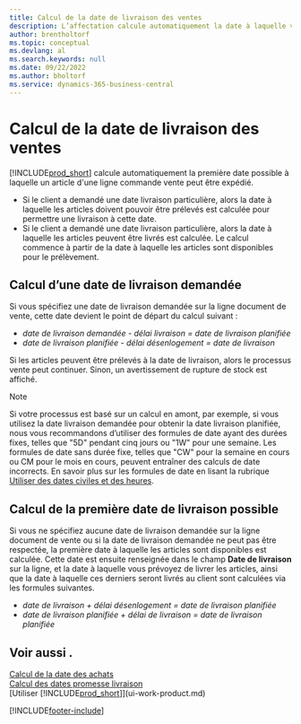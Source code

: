 ```yaml
---
title: Calcul de la date de livraison des ventes
description: L’affectation calcule automatiquement la date à laquelle vous devez commander un article pour l’avoir en inventaire à une certaine date et disponible pour prélèvement.
author: brentholtorf
ms.topic: conceptual
ms.devlang: al
ms.search.keywords: null
ms.date: 09/22/2022
ms.author: bholtorf
ms.service: dynamics-365-business-central
---
```

# Calcul de la date de livraison des ventes

[!INCLUDE[prod_short](includes/prod_short.md)] calcule automatiquement la première date possible à laquelle un article d'une ligne commande vente peut être expédié.

* Si le client a demandé une date livraison particulière, alors la date à laquelle les articles doivent pouvoir être prélevés est calculée pour permettre une livraison à cette date.
* Si le client a demandé une date livraison particulière, alors la date à laquelle les articles peuvent être livrés est calculée. Le calcul commence à partir de la date à laquelle les articles sont disponibles pour le prélèvement.

## Calcul d’une date de livraison demandée

Si vous spécifiez une date de livraison demandée sur la ligne document de vente, cette date devient le point de départ du calcul suivant :

- *date de livraison demandée - délai livraison = date de livraison planifiée*
- *date de livraison planifiée - délai désenlogement = date de livraison*

Si les articles peuvent être prélevés à la date de livraison, alors le processus vente peut continuer. Sinon, un avertissement de rupture de stock est affiché.

> [!NOTE]
> Si votre processus est basé sur un calcul en amont, par exemple, si vous utilisez la date livraison demandée pour obtenir la date livraison planifiée, nous vous recommandons d’utiliser des formules de date ayant des durées fixes, telles que "5D" pendant cinq jours ou "1W" pour une semaine. Les formules de date sans durée fixe, telles que "CW" pour la semaine en cours ou CM pour le mois en cours, peuvent entraîner des calculs de date incorrects. En savoir plus sur les formules de date en lisant la rubrique [Utiliser des dates civiles et des heures](ui-enter-date-ranges.md).

## Calcul de la première date de livraison possible

Si vous ne spécifiez aucune date de livraison demandée sur la ligne document de vente ou si la date de livraison demandée ne peut pas être respectée, la première date à laquelle les articles sont disponibles est calculée. Cette date est ensuite renseignée dans le champ **Date de livraison** sur la ligne, et la date à laquelle vous prévoyez de livrer les articles, ainsi que la date à laquelle ces derniers seront livrés au client sont calculées via les formules suivantes.

- *date de livraison + délai désenlogement = date de livraison planifiée*
- *date de livraison planifiée + délai de livraison = date de livraison planifiée*

## Voir aussi .

[Calcul de la date des achats](purchasing-date-calculation-for-purchases.md)  
[Calcul des dates promesse livraison](sales-how-to-calculate-order-promising-dates.md)  
[Utiliser [!INCLUDE[prod_short](includes/prod_short.md)]](ui-work-product.md)  

[!INCLUDE[footer-include](includes/footer-banner.md)]
